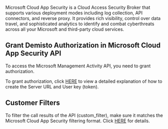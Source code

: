 Microsoft Cloud App Security is a Cloud Access Security Broker that supports various deployment modes including log collection, 
API connectors, and reverse proxy. It provides rich visibility, control over data travel, 
and sophisticated analytics to identify and combat cyberthreats across all your Microsoft and third-party cloud services.

## Grant Demisto Authorization in Microsoft Cloud App Security API
To access the Microsoft Management Activity API, you need to grant authorization.

To grant authorization, click [HERE](https://docs.microsoft.com/en-us/cloud-app-security/api-authentication) to view a detailed explanation of how to create the Server URL and User key (token).


## Customer Filters
To filter the call results of the API (custom_filter), make sure it matches 
the Microsoft Cloud App Security filtering format. Click [HERE](https://docs.microsoft.com/en-us/cloud-app-security/api-alerts#filters) for details.

